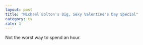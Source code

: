 ```yaml
---
layout: post
title: "Michael Bolton's Big, Sexy Valentine's Day Special"
category: tv
rate: 1
---
```


Not the worst way to spend an hour.
